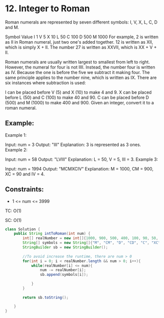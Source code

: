 # 12. Integer to Roman

Roman numerals are represented by seven different symbols: I, V, X, L, C, D and M.

Symbol       Value
I             1
V             5
X             10
L             50
C             100
D             500
M             1000
For example, 2 is written as II in Roman numeral, just two one's added together. 12 is written as XII, which is simply X + II. The number 27 is written as XXVII, which is XX + V + II.

Roman numerals are usually written largest to smallest from left to right. However, the numeral for four is not IIII. Instead, the number four is written as IV. Because the one is before the five we subtract it making four. The same principle applies to the number nine, which is written as IX. There are six instances where subtraction is used:

I can be placed before V (5) and X (10) to make 4 and 9. 
X can be placed before L (50) and C (100) to make 40 and 90. 
C can be placed before D (500) and M (1000) to make 400 and 900.
Given an integer, convert it to a roman numeral.

 
## Example:
Example 1:

Input: num = 3
Output: "III"
Explanation: 3 is represented as 3 ones.
Example 2:

Input: num = 58
Output: "LVIII"
Explanation: L = 50, V = 5, III = 3.
Example 3:

Input: num = 1994
Output: "MCMXCIV"
Explanation: M = 1000, CM = 900, XC = 90 and IV = 4.
 

## Constraints:
+ 1 <= num <= 3999

TC: O(1)

SC: O(1)

```java
class Solution {
    public String intToRoman(int num) {
        int[] realNumber = new int[]{1000, 900, 500, 400, 100, 90, 50, 40, 10, 9, 5, 4, 1};
        String[] symbols = new String[]{"M", "CM", "D", "CD", "C", "XC", "L", "XL", "X", "IX", "V", "IV", "I"};
        StringBuilder sb = new StringBuilder();
        
        //To avoid increase the runtime, there are num > 0
        for(int i = 0; i < realNumber.length && num > 0; i++){
            while(realNumber[i] <= num){
                num -= realNumber[i];
                sb.append(symbols[i]);
                    
            }
        }
        
        return sb.toString();
        
    }
}
```

